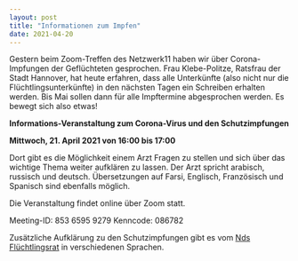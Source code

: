 ```yaml
---
layout: post
title: "Informationen zum Impfen"
date: 2021-04-20
---
```


Gestern beim Zoom-Treffen des Netzwerk11 haben wir über Corona-Impfungen der Geflüchteten gesprochen. Frau Klebe-Politze, Ratsfrau der Stadt Hannover, hat heute erfahren, dass alle Unterkünfte (also nicht nur die Flüchtlingsunterkünfte) in den nächsten Tagen ein Schreiben erhalten werden. Bis Mai sollen dann für alle Impftermine abgesprochen werden. Es bewegt sich also etwas!

**Informations-Veranstaltung zum Corona-Virus und den Schutzimpfungen**

**Mittwoch, 21. April 2021 von 16:00 bis 17:00**

Dort gibt es die Möglichkeit einem Arzt Fragen zu stellen und sich über das wichtige Thema weiter aufklären zu lassen.
Der Arzt spricht arabisch, russisch und deutsch. Übersetzungen auf Farsi, Englisch, Französisch und Spanisch sind ebenfalls möglich.

Die Veranstaltung findet online über Zoom statt.

Meeting-ID: 853 6595 9279
Kenncode: 086782

Zusätzliche Aufklärung zu den Schutzimpfungen gibt es vom <a href="https://www.nds-fluerat.org/themen/corona/" target="_blank">Nds Flüchtlingsrat</a> in verschiedenen Sprachen.

